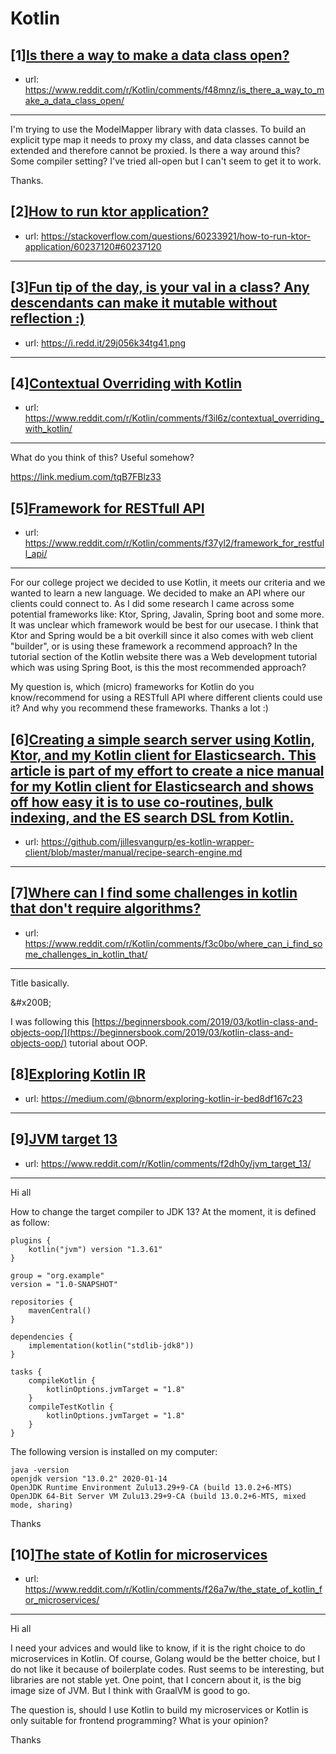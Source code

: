 # Kotlin
## [1][Is there a way to make a data class open?](https://www.reddit.com/r/Kotlin/comments/f48mnz/is_there_a_way_to_make_a_data_class_open/)
- url: https://www.reddit.com/r/Kotlin/comments/f48mnz/is_there_a_way_to_make_a_data_class_open/
---
I'm trying to use the ModelMapper library with data classes. To build an explicit type map it needs to proxy my class, and data classes cannot be extended and therefore cannot be proxied. Is there a way around this? Some compiler setting? I've tried all-open but I can't seem to get it to work.

Thanks.
## [2][How to run ktor application?](https://www.reddit.com/r/Kotlin/comments/f47a4r/how_to_run_ktor_application/)
- url: https://stackoverflow.com/questions/60233921/how-to-run-ktor-application/60237120#60237120
---

## [3][Fun tip of the day, is your val in a class? Any descendants can make it mutable without reflection :)](https://www.reddit.com/r/Kotlin/comments/f3lyfo/fun_tip_of_the_day_is_your_val_in_a_class_any/)
- url: https://i.redd.it/29j056k34tg41.png
---

## [4][Contextual Overriding with Kotlin](https://www.reddit.com/r/Kotlin/comments/f3il6z/contextual_overriding_with_kotlin/)
- url: https://www.reddit.com/r/Kotlin/comments/f3il6z/contextual_overriding_with_kotlin/
---
What do you think of this? Useful somehow?

https://link.medium.com/tqB7FBlz33
## [5][Framework for RESTfull API](https://www.reddit.com/r/Kotlin/comments/f37yl2/framework_for_restfull_api/)
- url: https://www.reddit.com/r/Kotlin/comments/f37yl2/framework_for_restfull_api/
---
For our college project we decided to use Kotlin, it meets our criteria and we wanted to learn a new language. We decided to make an API where our clients could connect to. As I did some research I came across some potential frameworks like: Ktor, Spring, Javalin, Spring boot and some more. It was unclear which framework would be best for our usecase. I think that Ktor and Spring would be a bit overkill since it also comes with web client "builder", or is using these framework a recommend approach? In the tutorial section of the Kotlin website there was a Web development tutorial which was using Spring Boot, is this the most recommended approach?  


My question is, which (micro) frameworks for Kotlin do you know/recommend for using a RESTfull API where different clients could use it? And why you recommend these frameworks. Thanks a lot :)
## [6][Creating a simple search server using Kotlin, Ktor, and my Kotlin client for Elasticsearch. This article is part of my effort to create a nice manual for my Kotlin client for Elasticsearch and shows off how easy it is to use co-routines, bulk indexing, and the ES search DSL from Kotlin.](https://www.reddit.com/r/Kotlin/comments/f3acxq/creating_a_simple_search_server_using_kotlin_ktor/)
- url: https://github.com/jillesvangurp/es-kotlin-wrapper-client/blob/master/manual/recipe-search-engine.md
---

## [7][Where can I find some challenges in kotlin that don't require algorithms?](https://www.reddit.com/r/Kotlin/comments/f3c0bo/where_can_i_find_some_challenges_in_kotlin_that/)
- url: https://www.reddit.com/r/Kotlin/comments/f3c0bo/where_can_i_find_some_challenges_in_kotlin_that/
---
Title basically. 

&amp;#x200B;

I was following this [https://beginnersbook.com/2019/03/kotlin-class-and-objects-oop/](https://beginnersbook.com/2019/03/kotlin-class-and-objects-oop/) tutorial about OOP.
## [8][Exploring Kotlin IR](https://www.reddit.com/r/Kotlin/comments/f29qrn/exploring_kotlin_ir/)
- url: https://medium.com/@bnorm/exploring-kotlin-ir-bed8df167c23
---

## [9][JVM target 13](https://www.reddit.com/r/Kotlin/comments/f2dh0y/jvm_target_13/)
- url: https://www.reddit.com/r/Kotlin/comments/f2dh0y/jvm_target_13/
---
Hi all

How to change the target compiler to JDK 13? At the moment, it is defined as follow:
```
plugins {
    kotlin("jvm") version "1.3.61"
}

group = "org.example"
version = "1.0-SNAPSHOT"

repositories {
    mavenCentral()
}

dependencies {
    implementation(kotlin("stdlib-jdk8"))
}

tasks {
    compileKotlin {
        kotlinOptions.jvmTarget = "1.8"
    }
    compileTestKotlin {
        kotlinOptions.jvmTarget = "1.8"
    }
}
``` 

The following version is installed on my computer:
```
java -version
openjdk version "13.0.2" 2020-01-14
OpenJDK Runtime Environment Zulu13.29+9-CA (build 13.0.2+6-MTS)
OpenJDK 64-Bit Server VM Zulu13.29+9-CA (build 13.0.2+6-MTS, mixed mode, sharing)
```

Thanks
## [10][The state of Kotlin for microservices](https://www.reddit.com/r/Kotlin/comments/f26a7w/the_state_of_kotlin_for_microservices/)
- url: https://www.reddit.com/r/Kotlin/comments/f26a7w/the_state_of_kotlin_for_microservices/
---
Hi all 

I need your advices and would like to know, if it is the right choice to do microservices in Kotlin.
Of course, Golang would be the better choice, but I do not like it because of boilerplate codes.
Rust seems to be interesting, but libraries are not stable yet.
One point, that I concern about it, is the big image size of JVM. But I think with GraalVM is good to go.

The question is, should I use Kotlin to build my microservices or Kotlin is only suitable for frontend programming? What is your opinion? 

Thanks
